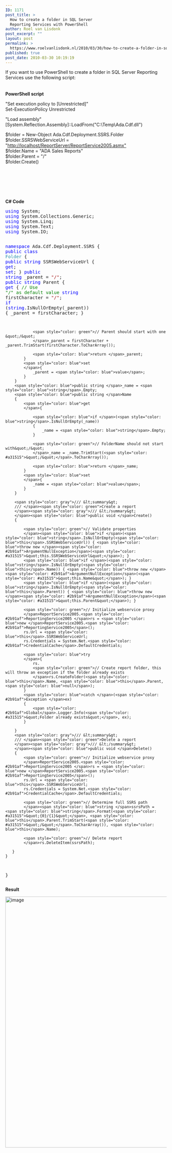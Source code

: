 ```yaml
---
ID: 1171
post_title: >
  How to create a folder in SQL Server
  Reporting Services with PowerShell
author: Roel van Lisdonk
post_excerpt: ""
layout: post
permalink: >
  https://www.roelvanlisdonk.nl/2010/03/30/how-to-create-a-folder-in-sql-server-reporting-services-with-powershell/
published: true
post_date: 2010-03-30 10:19:19
---
```

<p>If you want to use PowerShell to create a folder in SQL Server Reporting Services use the following script:   <br />    <br />    <br /><strong>PowerShell script</strong>    <br /></p>  <p>&quot;Set execution policy to [Unrestricted]&quot;    <br />Set-ExecutionPolicy Unrestricted </p>  <p>&quot;Load assembly&quot;   <br />[System.Reflection.Assembly]::LoadFrom(&quot;C:\Temp\Ada.Cdf.dll&quot;) </p>  <p>$folder = New-Object Ada.Cdf.Deployment.SSRS.Folder   <br />$folder.SSRSWebServiceUrl = &quot;<a href="http://localhost/ReportServer/ReportService2005.asmx&quot;">http://localhost/ReportServer/ReportService2005.asmx&quot;</a>    <br />$folder.Name = &quot;ADA Sales Reports&quot;    <br />$folder.Parent = &quot;/&quot;    <br />$folder.Create()</p>  <p>&#160;</p>  <p>&#160;</p>  <p>&#160;</p>  <p><strong>C# Code</strong></p>  <pre class="code"><span style="color: blue">using </span>System;
<span style="color: blue">using </span>System.Collections.Generic;
<span style="color: blue">using </span>System.Linq;
<span style="color: blue">using </span>System.Text;
<span style="color: blue">using </span>System.IO;

<span style="color: blue">namespace </span>Ada.Cdf.Deployment.SSRS
{
    <span style="color: blue">public class </span><span style="color: #2b91af">Folder
    </span>{
        <span style="color: blue">public string </span>SSRSWebServiceUrl { <span style="color: blue">get</span>; <span style="color: blue">set</span>; }
        <span style="color: blue">public string </span>_parent = <span style="color: #a31515">&quot;/&quot;</span>;
        <span style="color: blue">public string </span>Parent
        {
            <span style="color: blue">get
            </span>{
                <span style="color: green">// Use &quot;/&quot; as default value
                </span><span style="color: blue">string </span>firstCharacter = <span style="color: #a31515">&quot;/&quot;</span>;
                <span style="color: blue">if </span>(<span style="color: blue">string</span>.IsNullOrEmpty(_parent))
                {
                    _parent = firstCharacter;
                }

                <span style="color: green">// Parent should start with one &quot;/&quot;
                </span>_parent = firstCharacter + _parent.TrimStart(firstCharacter.ToCharArray());

                <span style="color: blue">return </span>_parent;
            }
            <span style="color: blue">set
            </span>{
                _parent = <span style="color: blue">value</span>;
            }
        }
        <span style="color: blue">public string </span>_name = <span style="color: blue">string</span>.Empty;
        <span style="color: blue">public string </span>Name
        {
            <span style="color: blue">get
            </span>{
                
                <span style="color: blue">if </span>(<span style="color: blue">string</span>.IsNullOrEmpty(_name))
                {
                    _name = <span style="color: blue">string</span>.Empty;
                }

                <span style="color: green">// FolderName should not start with&quot;/&quot;
                </span>_name = _name.TrimStart(<span style="color: #a31515">&quot;/&quot;</span>.ToCharArray());

                <span style="color: blue">return </span>_name;
            }
            <span style="color: blue">set
            </span>{
                _name = <span style="color: blue">value</span>;
            }
        }

        <span style="color: gray">/// &lt;summary&gt;
        /// </span><span style="color: green">Create a report
        </span><span style="color: gray">/// &lt;/summary&gt;
        </span><span style="color: blue">public void </span>Create()
        {

            <span style="color: green">// Validate properties
            </span><span style="color: blue">if </span>(<span style="color: blue">string</span>.IsNullOrEmpty(<span style="color: blue">this</span>.SSRSWebServiceUrl)) { <span style="color: blue">throw new </span><span style="color: #2b91af">ArgumentNullException</span>(<span style="color: #a31515">&quot;this.SSRSWebServiceUrl&quot;</span>); }
            <span style="color: blue">if </span>(<span style="color: blue">string</span>.IsNullOrEmpty(<span style="color: blue">this</span>.Name)) { <span style="color: blue">throw new </span><span style="color: #2b91af">ArgumentNullException</span>(<span style="color: #a31515">&quot;this.Name&quot;</span>); }
            <span style="color: blue">if </span>(<span style="color: blue">string</span>.IsNullOrEmpty(<span style="color: blue">this</span>.Parent)) { <span style="color: blue">throw new </span><span style="color: #2b91af">ArgumentNullException</span>(<span style="color: #a31515">&quot;this.Parent&quot;</span>); }

            <span style="color: green">// Initialize webservice proxy
            </span>ReportService2005.<span style="color: #2b91af">ReportingService2005 </span>rs = <span style="color: blue">new </span>ReportService2005.<span style="color: #2b91af">ReportingService2005</span>();
            rs.Url = <span style="color: blue">this</span>.SSRSWebServiceUrl;
            rs.Credentials = System.Net.<span style="color: #2b91af">CredentialCache</span>.DefaultCredentials;

            <span style="color: blue">try
            </span>{
                rs.
                <span style="color: green">// Create report folder, this will throw an exception if the folder already exists
                </span>rs.CreateFolder(<span style="color: blue">this</span>.Name, <span style="color: blue">this</span>.Parent, <span style="color: blue">null</span>);
            }
            <span style="color: blue">catch </span>(<span style="color: #2b91af">Exception </span>ex)
            {
                <span style="color: #2b91af">Global</span>.Logger.Info(<span style="color: #a31515">&quot;Folder already exists&quot;</span>, ex);
            }

        }
        <span style="color: gray">/// &lt;summary&gt;
        /// </span><span style="color: green">Delete a report
        </span><span style="color: gray">/// &lt;/summary&gt;
        </span><span style="color: blue">public void </span>Delete()
        {
            <span style="color: green">// Initialize webservice proxy
            </span>ReportService2005.<span style="color: #2b91af">ReportingService2005 </span>rs = <span style="color: blue">new </span>ReportService2005.<span style="color: #2b91af">ReportingService2005</span>();
            rs.Url = <span style="color: blue">this</span>.SSRSWebServiceUrl;
            rs.Credentials = System.Net.<span style="color: #2b91af">CredentialCache</span>.DefaultCredentials;

            <span style="color: green">// Determine full SSRS path
            </span><span style="color: blue">string </span>ssrsPath = <span style="color: blue">string</span>.Format(<span style="color: #a31515">&quot;{0}/{1}&quot;</span>, <span style="color: blue">this</span>.Parent.TrimStart(<span style="color: #a31515">&quot;/&quot;</span>.ToCharArray()), <span style="color: blue">this</span>.Name);

            <span style="color: green">// Delete report
            </span>rs.DeleteItem(ssrsPath);

       }
    }
}</pre>
<a href="http://11011.net/software/vspaste"></a>

<p><strong>Result</strong></p>

<p><a href="http://www.roelvanlisdonk.nl/wp-content/uploads/2010/03/image30.png"><img style="border-bottom: 0px; border-left: 0px; display: inline; border-top: 0px; border-right: 0px" title="image" border="0" alt="image" src="http://www.roelvanlisdonk.nl/wp-content/uploads/2010/03/image_thumb30.png" width="1000" height="784" /></a></p>
